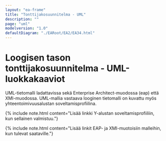 ```yaml
---
layout: "ea-frame"
title: "Tonttijakosuunnitelma - UML"
description: ""
page: "uml"
modelversion: "1.0"
defaultDiagram: "./EARoot/EA2/EA34.html"
---
```

# Loogisen tason tonttijakosuunnitelma - UML-luokkakaaviot
UML-tietomalli ladattavissa sekä Enterprise Architect-muodossa (eap) että XMI-muodossa. UML-mallia vastaava looginen tietomalli on kuvattu myös yhteentoimivuusalustan soveltamisprofiilina.

{% include note.html content="Lisää linkki Y-alustan soveltamisprofiiliin, kun sellainen valmistuu."}

{% include note.html content="Lisää linkit EAP- ja XMI-muotoisiin malleihin, kun tulevat saataville."}